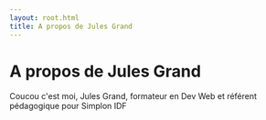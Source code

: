```yaml
---
layout: root.html
title: A propos de Jules Grand
---
```


# A propos de Jules Grand

Coucou c'est moi, Jules Grand, formateur en Dev Web et référent pédagogique pour Simplon IDF
